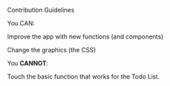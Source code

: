 Contribution Guidelines

You CAN:

Improve the app with new functions (and components) 

Change the graphics (the CSS)

You **CANNOT**: 

Touch the basic function that works for the Todo List.
